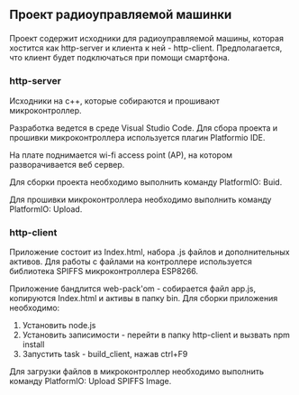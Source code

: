## <p>Проект радиоуправляемой машинки</p>

<p>
Проект содержит исходники для радиоуправляемой машины, которая хостится как http-server и клиента к ней - http-client. Предполагается, что клиент будет подключаться при помощи смартфона.
</p>

<h3>http-server</h2>
<p>Исходники на c++, которые собираются и прошивают микроконтроллер.</p>
<p>Разработка ведется в среде Visual Studio Code. Для сбора проекта и прошивки микроконтроллера используется плагин Platformio IDE.</p>
<p>На плате поднимается wi-fi access point (AP), на котором разворачивается веб сервер.</p>
<p>Для сборки проекта необходимо выполнить команду PlatformIO: Buid.</p>
<p>Для прошивки микроконтроллера необходимо выполнить команду PlatformIO: Upload.</p>

<h3>http-client</h3>
<p>Приложение состоит из Index.html, набора .js файлов и дополнительных активов. Для работы с файлами на контроллере используется библиотека SPIFFS микроконтроллера ESP8266.</p>
<p>Приложение бандлится web-pack'om - собирается файл app.js, копируются Index.html и активы в папку bin. Для сборки приложения необходимо:
    <ol>
        <li>Установить node.js</li>
        <li>Установить записимости - перейти в папку http-client и вызвать npm install</li>
        <li>Запустить task - build_client, нажав ctrl+F9</li>
    </ol>
</p>
<p>Для загрузки файлов в микроконтроллер необходимо выполнить команду PlatformIO: Upload SPIFFS Image.</p>